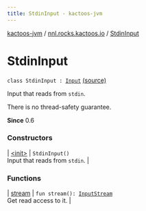 ```yaml
---
title: StdinInput - kactoos-jvm
---
```


[kactoos-jvm](../../index.html) / [nnl.rocks.kactoos.io](../index.html) / [StdinInput](./index.html)

# StdinInput

`class StdinInput : `[`Input`](../../nnl.rocks.kactoos/-input/index.html) [(source)](https://github.com/neonailol/kactoos/blob/master/kactoos-jvm/src/main/kotlin/nnl/rocks/kactoos/io/StdinInput.kt#L17)

Input that reads from `stdin`.

There is no thread-safety guarantee.

**Since**
0.6

### Constructors

| [&lt;init&gt;](-init-.html) | `StdinInput()`<br>Input that reads from `stdin`. |

### Functions

| [stream](stream.html) | `fun stream(): `[`InputStream`](http://docs.oracle.com/javase/8/docs/api/java/io/InputStream.html)<br>Get read access to it. |


